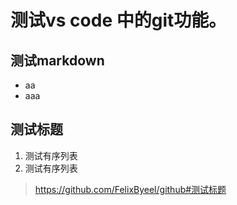 # 测试vs code 中的git功能。
## 测试markdown
* aa
* aaa
## 测试标题
1. 测试有序列表
2. 测试有序列表
> https://github.com/FelixByeel/github#测试标题